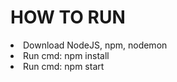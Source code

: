 <h1>HOW TO RUN</h1>
<li>Download NodeJS, npm, nodemon</li>
<li>Run cmd: npm install</li>
<li>Run cmd: npm start</li>

